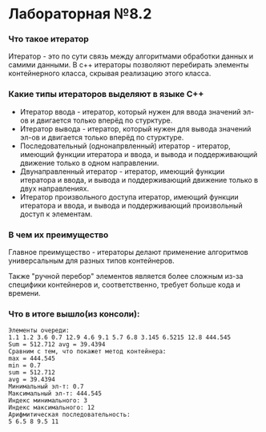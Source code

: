 # Лабораторная №8.2

### Что такое итератор

Итератор - это по сути связь между алгоритмами обработки данных и самими данными. В c++ итераторы позволяют перебирать элементы контейнерного класса, скрывая реализацию этого класса.

### Какие типы итераторов выделяют в языке С++

 - Итератор ввода - итератор, который нужен для ввода значений эл-ов и двигается только вперёд по стурктуре.
 - Итератор вывода - итератор, который нужен для вывода значений эл-ов и двигается только вперёд по стурктуре.
 - Последовательный (однонапрвленный) итератор - итератор, имеющий функции итератора и ввода, и вывода и поддерживающий движение только в одном направлении.
 - Двунаправленный итератор - итератор, имеющий функции итератора и ввода, и вывода и поддерживающий движение только в двух направлениях.
 - Итератор произвольного доступа итератор, имеющий функции итератора и ввода, и вывода и поддерживающий произвольный доступ к элементам.

### В чем их преимущество

Главное преимущество - итераторы делают применение алгоритмов универсальным для разных типов контейнеров.

Также "ручной перебор" элементов является более сложным из-за специфики контейнеров и, соответственно, требует больше кода и времени.

### Что в итоге вышло(из консоли):
```
Элементы очереди:
1.1 1.2 3.6 0.7 12.9 4.6 9.1 5.7 6.8 3.145 6.5215 12.8 444.545
Sum = 512.712 avg = 39.4394
Сравним с тем, что покажет метод контейнера:
max = 444.545
min = 0.7
sum = 512.712
avg = 39.4394
Минимальный эл-т: 0.7
Максимальный эл-т: 444.545
Индекс минимального: 3
Индекс максимального: 12
Арифмитическая последовательность:
5 6.5 8 9.5 11
```
